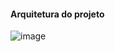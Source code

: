 #### Arquitetura do projeto
![image](https://github.com/Marvinx9/nodejsApi/assets/132841689/c71b3435-ecfc-4c03-9630-8930810be128)


